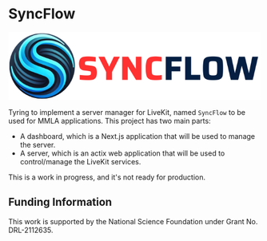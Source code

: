 # SyncFlow

![SyncFlow](./dashboard/public/syncflow.png)

Tyring to implement a server manager for LiveKit, named `SyncFlow` to be used for MMLA applications. This project has two main parts:

- A dashboard, which is a Next.js application that will be used to manage the server.
- A server, which is an actix web application that will be used to control/manage the LiveKit services.

This is a work in progress, and it's not ready for production.

## Funding Information
This work is supported by the National Science Foundation under Grant No. DRL-2112635.
